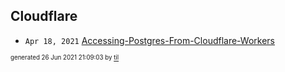 ## Cloudflare


* <code>Apr 18, 2021</code> [Accessing-Postgres-From-Cloudflare-Workers](2021-04-18T20-44-40-accessing-postgres-from-cloudflare-workers.md)

<sup><sub>generated 26 Jun 2021 21:09:03 by <a href='https://github.com/senorprogrammer/til'>til</a></sub></sup>
